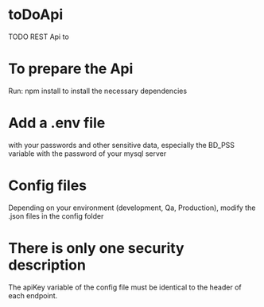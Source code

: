 # toDoApi
TODO REST Api to 

# To prepare the Api
Run:
npm install
to install the necessary dependencies
# Add a .env file 
with your passwords and other sensitive data, especially the BD_PSS variable with the password of your mysql server
# Config files
Depending on your environment (development, Qa, Production), modify the .json files in the config folder
# There is only one security description
The apiKey variable of the config file must be identical to the header of each endpoint.
